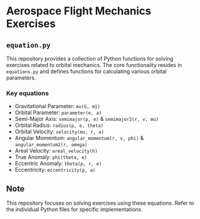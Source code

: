 # Aerospace Flight Mechanics Exercises

## `equation.py`
This repository provides a collection of Python functions for solving exercises related to orbital mechanics. 
The core functionality resides in `equations.py` and defines functions for calculating various orbital parameters.

### Key equations
* Gravitational Parameter: `mu(G, m1)`
* Orbital Parameter: `parameter(e, a)`
* Semi-Major Axis: `semimajor(p, e)` & `semimajor2(r, v, mu)`
* Orbital Radius: `radius(p, e, theta)`
* Orbital Velocity: `velocity(mu, r, a)`
* Angular Momentum: `angular_momentum(r, v, phi)` & `angular_momentum2(r, omega)`
* Areal Velocity: `areal_velocity(h)`
* True Anomaly: `phi(theta, e)`
* Eccentric Anomaly: `theta(p, r, e)`
* Eccentricity: `eccentricity(p, a)`

## Note
This repository focuses on solving exercises using these equations. Refer to the individual Python files for specific implementations.
